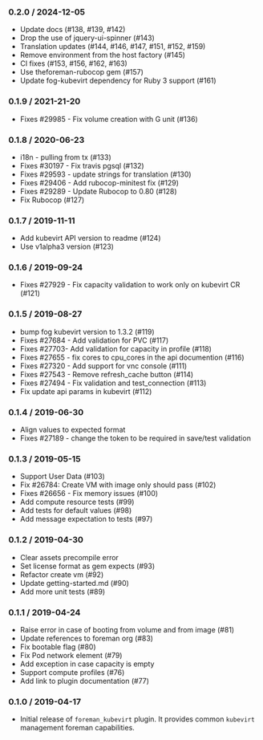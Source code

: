 ### 0.2.0 / 2024-12-05

* Update docs (#138, #139, #142)
* Drop the use of jquery-ui-spinner (#143)
* Translation updates (#144, #146, #147, #151, #152, #159)
* Remove environment from the host factory (#145)
* CI fixes (#153, #156, #162, #163)
* Use theforeman-rubocop gem (#157)
* Update fog-kubevirt dependency for Ruby 3 support (#161)

### 0.1.9 / 2021-21-20

* Fixes #29985 - Fix volume creation with G unit (#136)

### 0.1.8 / 2020-06-23

* i18n - pulling from tx (#133)
* Fixes #30197 - Fix travis pgsql (#132)
* Fixes #29593 - update strings for translation (#130)
* Fixes #29406 - Add rubocop-minitest fix (#129)
* Fixes #29289 - Update Rubocop to 0.80 (#128)
*  Fix Rubocop (#127)

### 0.1.7 / 2019-11-11

* Add kubevirt API version to readme (#124)
* Use v1alpha3 version (#123)

### 0.1.6 / 2019-09-24

* Fixes #27929 - Fix capacity validation to work only on kubevirt CR (#121)

### 0.1.5 / 2019-08-27

* bump fog kubevirt version to 1.3.2 (#119)
* Fixes #27684 - Add validation for PVC (#117)
* Fixes #27703- Add validation for capacity in profile (#118)
* Fixes #27655 - fix cores to cpu_cores in the api documention (#116)
* Fixes #27320 - Add support for vnc console (#111)
* Fixes #27543 - Remove refresh_cache button (#114)
* Fixes #27494 - Fix validation and test_connection (#113)
* Fix update api params in kubevirt (#112)

### 0.1.4 / 2019-06-30

*  Align values to expected format
*  Fixes #27189 - change the token to be required in save/test validation

### 0.1.3 / 2019-05-15

* Support User Data (#103)
* Fix #26784: Create VM with image only should pass (#102)
* Fixes #26656 - Fix memory issues (#100)
* Add compute resource tests (#99)
* Add tests for default values (#98)
* Add message expectation to tests (#97)

### 0.1.2 / 2019-04-30

* Clear assets precompile error
* Set license format as gem expects (#93)
* Refactor create vm (#92)
* Update getting-started.md (#90)
* Add more unit tests (#89)


### 0.1.1 / 2019-04-24

* Raise error in case of booting from volume and from image (#81)
* Update references to foreman org (#83)
* Fix bootable flag (#80)
* Fix Pod network element (#79)
* Add exception in case capacity is empty
* Support compute profiles (#76)
* Add link to plugin documentation (#77)

### 0.1.0 / 2019-04-17

* Initial release of `foreman_kubevirt` plugin. It provides common `kubevirt`
  management foreman capabilities.

